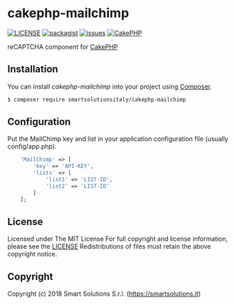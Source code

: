 # cakephp-mailchimp
[![LICENSE](https://img.shields.io/github/license/smartsolutionsitaly/cakephp-mailchimp.svg)](LICENSE)
[![packagist](https://img.shields.io/badge/packagist-smartsolutionsitaly%2Fcakephp--recaptcha-brightgreen.svg)](https://packagist.org/packages/smartsolutionsitaly/cakephp-mailchimp)
[![issues](https://img.shields.io/github/issues/smartsolutionsitaly/cakephp-mailchimp.svg)](https://github.com/smartsolutionsitaly/cakephp-mailchimp/issues)
[![CakePHP](https://img.shields.io/badge/CakePHP-3.5%2B-brightgreen.svg)](https://github.com/cakephp/cakephp)

reCAPTCHA component for [CakePHP](https://github.com/cakephp/cakephp)

## Installation

You can install _cakephp-mailchimp_ into your project using [Composer](https://getcomposer.org).

``` bash
$ composer require smartsolutionsitaly/cakephp-mailchimp
```

## Configuration

Put the MailChimp key and list in your application configuration file (usually config/app.php).

``` php
    'MailChimp' => [
        'key' => 'API-KEY',
        'lists' => [
            'list1' => 'LIST-ID',
            'list2' => 'LIST-ID'
        ]
    ];
```

## License
Licensed under The MIT License
For full copyright and license information, please see the [LICENSE](LICENSE)
Redistributions of files must retain the above copyright notice.

## Copyright
Copyright (c) 2018 Smart Solutions S.r.l. (https://smartsolutions.it)

